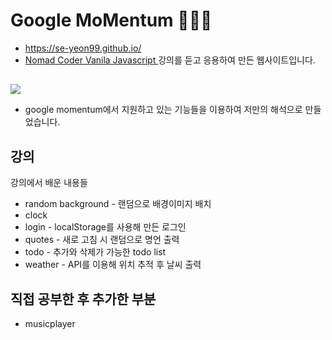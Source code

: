 # Google MoMentum 👩🏻‍💻
* https://se-yeon99.github.io/
* <a href="https://nomadcoders.co/c/vanillajs-challenge/lobby">Nomad Coder Vanila Javascript </a>강의를 듣고 응용하여 만든 웹사이트입니다.
##
<img src="https://img1.daumcdn.net/thumb/R1280x0/?scode=mtistory2&fname=https%3A%2F%2Fblog.kakaocdn.net%2Fdn%2FbZ80cl%2FbtrFe42ErZx%2FF2kSJlDKrLo431YMOFss40%2Fimg.png">

* google momentum에서 지원하고 있는 기능들을 이용하여 저만의 해석으로 만들었습니다.

## 강의
강의에서 배운 내용들
* random background - 랜덤으로 배경이미지 배치
* clock
* login - localStorage를 사용해 만든 로그인
* quotes - 새로 고침 시 랜덤으로 명언 출력
* todo - 추가와 삭제가 가능한 todo list
* weather - API를 이용해 위치 추적 후 날씨 출력

## 직접 공부한 후 추가한 부분
* musicplayer

